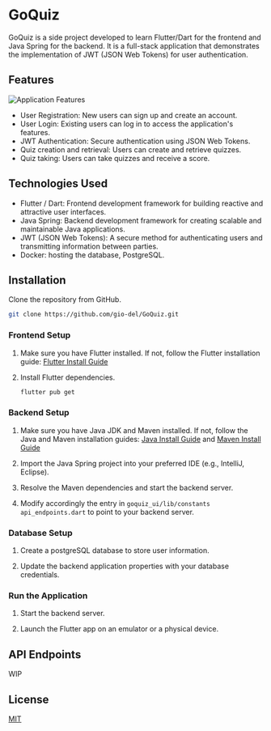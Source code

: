 # GoQuiz

GoQuiz is a side project developed to learn Flutter/Dart for the frontend and Java Spring for the backend. It is a full-stack application that demonstrates the implementation of JWT (JSON Web Tokens) for user authentication.

## Features

![Application Features](https://github.com/gio-del/GoQuiz/blob/main/.github/assets/app.png?raw=true)

- User Registration: New users can sign up and create an account.
- User Login: Existing users can log in to access the application's features.
- JWT Authentication: Secure authentication using JSON Web Tokens.
- Quiz creation and retrieval: Users can create and retrieve quizzes.
- Quiz taking: Users can take quizzes and receive a score.

## Technologies Used

- Flutter / Dart: Frontend development framework for building reactive and attractive user interfaces.
- Java Spring: Backend development framework for creating scalable and maintainable Java applications.
- JWT (JSON Web Tokens): A secure method for authenticating users and transmitting information between parties.
- Docker: hosting the database, PostgreSQL.

## Installation

Clone the repository from GitHub.

```bash
git clone https://github.com/gio-del/GoQuiz.git
```

### Frontend Setup

1) Make sure you have Flutter installed. If not, follow the Flutter installation guide: [Flutter Install Guide](https://flutter.dev/docs/get-started/install)

2) Install Flutter dependencies.

    ```bash
    flutter pub get
    ```

### Backend Setup

1) Make sure you have Java JDK and Maven installed. If not, follow the Java and Maven installation guides: [Java Install Guide](https://www.oracle.com/java/technologies/javase/jdk17-archive-downloads.html) and [Maven Install Guide](https://maven.apache.org/download.cgi)

2) Import the Java Spring project into your preferred IDE (e.g., IntelliJ, Eclipse).

3) Resolve the Maven dependencies and start the backend server.

4) Modify accordingly the entry in `goquiz_ui/lib/constants api_endpoints.dart` to point to your backend server.

### Database Setup

1) Create a postgreSQL database to store user information.

2) Update the backend application properties with your database credentials.

### Run the Application

1) Start the backend server.

2) Launch the Flutter app on an emulator or a physical device.

## API Endpoints

WIP

## License

[MIT](https://choosealicense.com/licenses/mit/)
